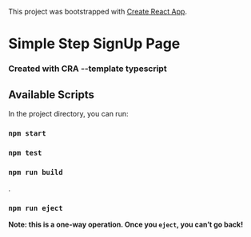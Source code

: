 This project was bootstrapped with [Create React App](https://github.com/facebook/create-react-app).

# Simple Step SignUp Page

### Created with CRA --template typescript

## Available Scripts

In the project directory, you can run:

### `npm start`

### `npm test`

### `npm run build`

.

### `npm run eject`

**Note: this is a one-way operation. Once you `eject`, you can’t go back!**

